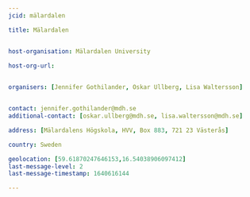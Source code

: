 ```yaml
---
jcid: mälardalen

title: Mälardalen 


host-organisation: Mälardalen University

host-org-url:

 
organisers: [Jennifer Gothilander, Oskar Ullberg, Lisa Waltersson] 


contact: jennifer.gothilander@mdh.se
additional-contact: [oskar.ullberg@mdh.se, lisa.waltersson@mdh.se]

address: [Mälardalens Högskola, HVV, Box 883, 721 23 Västerås]

country: Sweden

geolocation: [59.61870247646153,16.54038906097412]
last-message-level: 2
last-message-timestamp: 1640616144

---
```



